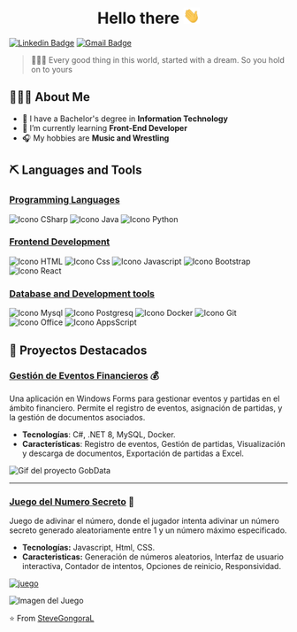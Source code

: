 <h1 align='center'> Hello there <img src="https://raw.githubusercontent.com/ABSphreak/ABSphreak/master/gifs/Hi.gif" width="30px"></h1>

[![Linkedin Badge](https://img.shields.io/badge/-Steve_Brayton_Góngora_Luévano-blue?style=flat-square&logo=Linkedin&logoColor=white&link=https://www.linkedin.com/in/stevegongoral//)](https://www.linkedin.com/in/stevegongoral/) [![Gmail Badge](https://img.shields.io/badge/-steve.gongora@gmail.com-c14438?style=flat-square&logo=Gmail&logoColor=white&link=mailto:steve.gongora@gmail.com)](mailto:steve.gongora@gmail.com)

> 👨🏻‍🚀 Every good thing in this world, started with a dream. So you hold on to yours
## 👨🏻‍💻 About Me
- 🦾 I have a Bachelor's degree in **Information Technology**
- 🌱 I’m currently learning **Front-End Developer**
- 🎧 My hobbies are **Music and Wrestling**

## ⛏ Languages and Tools 
### <a href="">Programming Languages</a>
<div>
 <img src="https://github.com/user-attachments/assets/a613d0be-13ee-48e3-ab0f-e2940da03eab" alt="Icono CSharp" />
 <img src="https://github.com/user-attachments/assets/9e88d177-ed42-4cdd-abb8-3c8d1a423761" alt="Icono Java" />
 <img src="https://github.com/user-attachments/assets/199ec6c0-26ea-42f0-9554-8ade7311fa33" alt="Icono Python" />
</div>

### <a href="">Frontend Development</a>
<div>
 <img src="https://github.com/user-attachments/assets/411ac89f-2e58-4134-81a4-f1230e852a30" alt="Icono HTML" />
 <img src="https://github.com/user-attachments/assets/377c272c-4385-4ce5-b16d-1892c7af26cb" alt="Icono Css" />
 <img src="https://github.com/user-attachments/assets/adb3d5de-26a2-4056-90a0-bb66faf87f0e" alt="Icono Javascript" />
 <img src="https://github.com/user-attachments/assets/22304972-d62c-4ae5-8304-d651998a763c" alt="Icono Bootstrap" />
 <img src="https://github.com/user-attachments/assets/ba2789e8-3efa-41e3-a679-771da94aea7d" alt="Icono React" />
</div>

### <a href="">Database and Development tools</a>
<div>
 <img src="https://github.com/user-attachments/assets/36eca24d-7a03-4623-9bd5-c058d0ba98c5" alt="Icono Mysql" />
<img src="https://github.com/user-attachments/assets/6ac5f59d-10cb-4367-924f-696dad87bba6" alt="Icono Postgresq" />
 <img src="https://github.com/user-attachments/assets/1eb4bc78-52b0-4afc-9045-a642190f5e78" alt="Icono Docker" />
 <img src="https://github.com/user-attachments/assets/43812fb0-7eb3-47e7-9c7a-bbf522f03815" alt="Icono Git" />
 <img src="https://github.com/user-attachments/assets/bdbef88d-89bc-4eb0-b341-64177a00021e" alt="Icono Office" />
 <img src="https://github.com/user-attachments/assets/e654e8fe-b99f-4580-bff6-db6c42ba0246" alt="Icono AppsScript" />
</div>

## 🌟 Proyectos Destacados 
### [Gestión de Eventos Financieros](https://github.com/SteveGongoraL/GobData) 💰
Una aplicación en Windows Forms para gestionar eventos y partidas en el ámbito financiero. Permite el registro de eventos, asignación de partidas, y la gestión de documentos asociados.

- **Tecnologías**: C#, .NET 8, MySQL, Docker.
- **Características**: Registro de eventos, Gestión de partidas, Visualización y descarga de documentos, Exportación de partidas a Excel.

<img src="https://github.com/user-attachments/assets/40b09864-b3cc-4c88-9d58-7109bf5c354e" alt="Gif del proyecto GobData" width="400" />

---

### [Juego del Numero Secreto](https://stevegongoral.github.io/Juego-numero-secreto/) 🎡
Juego de adivinar el número, donde el jugador intenta adivinar un número secreto generado aleatoriamente entre 1 y un número máximo especificado.

- **Tecnologías:** Javascript, Html, CSS.
- **Caracteristicas:** Generación de números aleatorios, Interfaz de usuario interactiva, Contador de intentos, Opciones de reinicio, Responsividad.
  
[![juego](https://img.shields.io/badge/Game_Link-efd81d?style=for-the-badge&FontColor=black&color=DD4C80)](https://stevegongoral.github.io/Juego-numero-secreto/)

<img src="https://github.com/user-attachments/assets/6a24d1c8-4bf0-47c7-adcd-b0fc99bace6b" alt="Imagen del Juego" width="375" />

 ⭐️ From [SteveGongoraL](https://github.com/stevegongoral)

